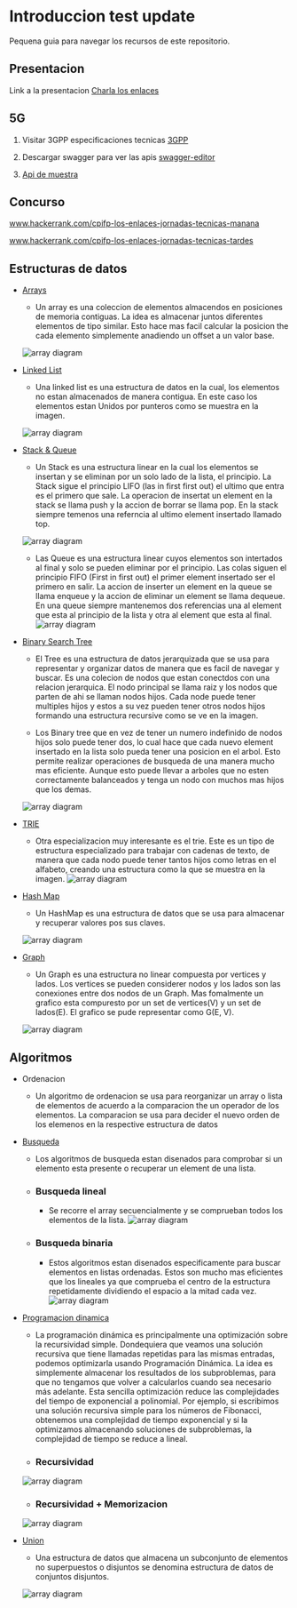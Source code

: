 # Introduccion test update

Pequena guia para navegar los recursos de este repositorio.

## Presentacion


Link a la presentacion [Charla los enlaces](./src/main/resources/presentation/)

## 5G

1. Visitar 3GPP especificaciones tecnicas [3GPP](https://portal.3gpp.org/?tbid=All&SubTB=#/55931-tdocs)

2. Descargar swagger para ver las apis [swagger-editor](https://github.com/swagger-api/swagger-editor)

3. [Api de muestra](./src/main/resources/api/TS32291_Nchf_ConvergedCharging.yaml)


## Concurso

www.hackerrank.com/cpifp-los-enlaces-jornadas-tecnicas-manana

www.hackerrank.com/cpifp-los-enlaces-jornadas-tecnicas-tardes

## Estructuras de datos

- [Arrays](./src/main/java/org/losenlaces/datastructures/ArrayExample.java)
    - Un array es una coleccion de elementos almacendos en posiciones de memoria contiguas. La idea es almacenar juntos diferentes elementos de tipo similar. Esto hace mas facil calcular la posicion the cada elemento simplemente anadiendo un offset a un valor base.

    ![array diagram](./src/main/resources/images/Array.png)

     
- [Linked List](./src/main/java/org/losenlaces/datastructures/LinkedListExample.java)
    - Una linked list es una estructura de datos en la cual, los elementos no estan almacenados de manera contigua. En este caso los elementos estan Unidos por punteros como se muestra en la imagen.

    ![array diagram](./src/main/resources/images/LinkedList.png)

- [Stack & Queue](./src/main/java/org/losenlaces/datastructures/StackAndQueuesExample.java)
    - Un Stack es una estructura linear en la cual los elementos se insertan y se eliminan por un solo lado de la lista, el principio. La Stack sigue el principio LIFO (las in first first out) el ultimo que entra es el primero que sale. La operacion de insertat un element en la stack se llama push y la accion de borrar se llama pop. En la stack siempre temenos una referncia al ultimo element insertado llamado top.

    ![array diagram](./src/main/resources/images/Stack.png)

    - Las Queue es una estructura linear cuyos elementos son intertados al final y solo se pueden eliminar por el principio. Las colas siguen el principio FIFO (First in first out) el primer element insertado ser el primero en salir. La accion de inserter un element en la queue se llama enqueue y la accion de eliminar un element se llama dequeue. En una queue siempre mantenemos dos referencias una al element que esta al principio de la lista y otra al element que esta al final.
    ![array diagram](./src/main/resources/images/Queue.png)


- [Binary Search Tree](./src/main/java/org/losenlaces/datastructures/BinaryTreeExample.java)
    - El Tree es una estructura de datos jerarquizada que se usa para representar y organizar datos de manera que es facil de navegar y buscar. Es una colecion de nodos que estan conectdos con una relacion jerarquica. El nodo principal se llama raiz y los nodos que parten de ahi se llaman nodos hijos. Cada node puede tener multiples hijos y estos a su vez pueden tener otros nodos hijos formando una estructura recursive como se ve en la imagen.

   - Los Binary tree que en vez de tener un numero indefinido de nodos hijos solo puede tener dos, lo cual hace que cada nuevo element insertado en la lista solo pueda tener una posicion en el arbol. Esto permite realizar operaciones de busqueda de una manera mucho mas eficiente. Aunque esto puede llevar a arboles que no esten correctamente balanceados y tenga un nodo con muchos mas hijos que los demas.

    ![array diagram](./src/main/resources/images/BST.png)

- [TRIE](./src/main/java/org/losenlaces/datastructures/BinaryTreeExample.java)
    - Otra especializacion muy interesante es el trie. Este es un tipo de estructura especializado para trabajar con cadenas de texto, de manera que cada nodo puede tener tantos hijos como letras en el alfabeto, creando una estructura como la que se muestra en la imagen.
    ![array diagram](./src/main/resources/images/Trie.png)

- [Hash Map](./src/main/java/org/losenlaces/datastructures/HashMapExample.java)
    - Un HashMap es una estructura de datos que se usa para almacenar y recuperar valores pos sus claves.

    ![array diagram](./src/main/resources/images/HashMap.png)

- [Graph](./src/main/java/org/losenlaces/datastructures/GraphExample.java)
    - Un Graph es una estructura no linear compuesta por vertices y lados. Los vertices se pueden considerer nodos y los lados son las conexiones entre dos nodos de un Graph.
    Mas fomalmente un grafico esta compuresto por un set de vertices(V) y un set de lados(E). El grafico se pude representar como G(E, V).


    ![array diagram](./src/main/resources/images/Graph.png)


## Algoritmos

- Ordenacion
    - Un algoritmo de ordenacion se usa para reorganizar un array o lista de elementos de acuerdo a la comparacion the un operador de los elementos. La comparacion se usa para decider el nuevo orden de los elemenos en la respective estructura de datos

- [Busqueda](./src/main/java/org/losenlaces/algorithms/search/BinarySearch.java)
    - Los algoritmos de busqueda estan disenados para comprobar si un elemento esta presente o recuperar un element de una lista.
    - ### Busqueda lineal
        - Se recorre el array secuencialmente y se comprueban todos los elementos de la lista.
    ![array diagram](./src/main/resources/images/BusquedaLineal.png)

    - ### Busqueda binaria
        - Estos algoritmos estan disenados especificamente para buscar elementos en listas ordenadas. Estos son mucho mas eficientes que los lineales ya que comprueba el centro de la estructura repetidamente dividiendo el espacio a la mitad cada vez.
    ![array diagram](./src/main/resources/images/BusquedaBinaria.png)

- [Programacion dinamica](./src/main/java/org/losenlaces/algorithms/dynamic/Dynamic.java)
    - La programación dinámica es principalmente una optimización sobre la recursividad simple. Dondequiera que veamos una solución recursiva que tiene llamadas repetidas para las mismas entradas, podemos optimizarla usando Programación Dinámica. La idea es simplemente almacenar los resultados de los subproblemas, para que no tengamos que volver a calcularlos cuando sea necesario más adelante. Esta sencilla optimización reduce las complejidades del tiempo de exponencial a polinomial.
    Por ejemplo, si escribimos una solución recursiva simple para los números de Fibonacci, obtenemos una complejidad de tiempo exponencial y si la optimizamos almacenando soluciones de subproblemas, la complejidad de tiempo se reduce a lineal.

    - ### Recursividad
    ![array diagram](./src/main/resources/images/Recursividad.png)

    - ### Recursividad + Memorizacion
    ![array diagram](./src/main/resources/images/Memorization.png)

- [Union](./src/main/java/org/losenlaces/algorithms/union/DisjointSetExample.java)

    - Una estructura de datos que almacena un subconjunto de elementos no superpuestos o disjuntos se denomina estructura de datos de conjuntos disjuntos. 

    ![array diagram](./src/main/resources/images/Disjoint.png)
